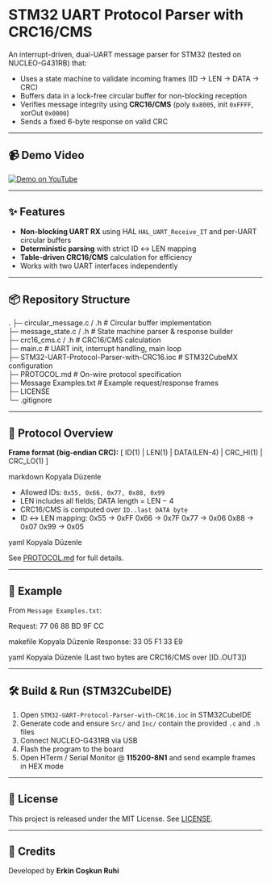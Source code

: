 # STM32 UART Protocol Parser with CRC16/CMS

An interrupt-driven, dual-UART message parser for STM32 (tested on NUCLEO-G431RB) that:
- Uses a state machine to validate incoming frames (ID → LEN → DATA → CRC)
- Buffers data in a lock-free circular buffer for non-blocking reception
- Verifies message integrity using **CRC16/CMS** (poly `0x8005`, init `0xFFFF`, xorOut `0x0000`)
- Sends a fixed 6-byte response on valid CRC

---

## 📹 Demo Video
[![Demo on YouTube](https://img.youtube.com/vi/NewqxMn0cwg/hqdefault.jpg)](https://www.youtube.com/watch?v=NewqxMn0cwg)

---

## ✨ Features
- **Non-blocking UART RX** using HAL `HAL_UART_Receive_IT` and per-UART circular buffers
- **Deterministic parsing** with strict ID ↔ LEN mapping
- **Table-driven CRC16/CMS** calculation for efficiency
- Works with two UART interfaces independently

---

## 📦 Repository Structure
.
├─ circular_message.c / .h      # Circular buffer implementation  
├─ message_state.c / .h         # State machine parser & response builder  
├─ crc16_cms.c / .h             # CRC16/CMS calculation  
├─ main.c                       # UART init, interrupt handling, main loop  
├─ STM32-UART-Protocol-Parser-with-CRC16.ioc   # STM32CubeMX configuration  
├─ PROTOCOL.md                  # On-wire protocol specification  
├─ Message Examples.txt         # Example request/response frames  
├─ LICENSE  
└─ .gitignore  

---

## 🔌 Protocol Overview
**Frame format (big-endian CRC):**
[ ID(1) | LEN(1) | DATA(LEN-4) | CRC_HI(1) | CRC_LO(1) ]

markdown
Kopyala
Düzenle
- Allowed IDs: `0x55, 0x66, 0x77, 0x88, 0x99`
- LEN includes all fields; DATA length = LEN − 4
- CRC16/CMS is computed over `ID..last DATA byte`
- ID ↔ LEN mapping:
0x55 → 0xFF
0x66 → 0x7F
0x77 → 0x06
0x88 → 0x07
0x99 → 0x05

yaml
Kopyala
Düzenle

See [PROTOCOL.md](PROTOCOL.md) for full details.

---

## 🧪 Example
From `Message Examples.txt`:

Request:
77 06 88 BD 9F CC

makefile
Kopyala
Düzenle
Response:
33 05 F1 33 E9

yaml
Kopyala
Düzenle
(Last two bytes are CRC16/CMS over [ID..OUT3])

---

## 🛠️ Build & Run (STM32CubeIDE)
1. Open `STM32-UART-Protocol-Parser-with-CRC16.ioc` in STM32CubeIDE
2. Generate code and ensure `Src/` and `Inc/` contain the provided `.c` and `.h` files
3. Connect NUCLEO-G431RB via USB
4. Flash the program to the board
5. Open HTerm / Serial Monitor @ **115200-8N1** and send example frames in HEX mode

---

## 📜 License
This project is released under the MIT License. See [LICENSE](LICENSE).

---

## 🙌 Credits
Developed by **Erkin Coşkun Ruhi**
